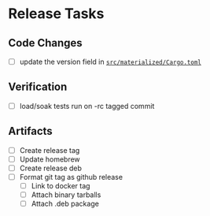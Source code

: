 # Release Tasks

## Code Changes

- [ ] update the version field in [`src/materialized/Cargo.toml`](../../src/materialized/Cargo.toml)

## Verification

- [ ] load/soak tests run on -rc tagged commit

## Artifacts

- [ ] Create release tag
- [ ] Update homebrew
- [ ] Create release deb
- [ ] Format git tag as github release
  - [ ] Link to docker tag
  - [ ] Attach binary tarballs
  - [ ] Attach .deb package

